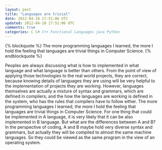```yaml
---
layout: post
title: "Languages are trivial"
date: 2012-04-10 17:51:06 UTC
updated: 2012-04-10 17:51:06 UTC
comments: true
categories: C C# C++ Functional Languages java Python
---
```


{% blockquote %}
The more programming languages I learned, the more I hold the feeling that languages are trivial things in Computer Science.
{% endblockquote %}

Peoples are always discussing what is how to implemented in what language and what language is better than others. From the point of view of applying those technologies to the real world projects, they are correct, because knowing details of languages they are using will be very helpful to the implementation of projects they are working. However, languages themselves are actually a mixture of syntax and grammars, which are defined in compilers; and the how the languages are working is defined in the system, who has the rules that compilers have to follow either. The more programming languages I learned, the more I hold the feeling that languages are trivial things in Computer Science. For one thing that could be implemented in A language, it is very likely that it can be also implemented in B language. But what are the differences between A and B? In the perspective of coding, A and B maybe hold very diverse syntax and grammars, but actually they will be compiled to almost the same machine languages. So they could be viewed as the same program in the view of an operating system.
